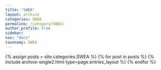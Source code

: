 ```yaml
---
title: "SWEA"
layout: archive
categories: SWEA
permalink: /category/SWEA/
author_profile: true
sidebar:
nav: "docs"
taxonomy: SWEA
---
```


{% assign posts = site.categories.SWEA %}
{% for post in posts %} {% include archive-single2.html type=page.entries_layout %} {% endfor %}

